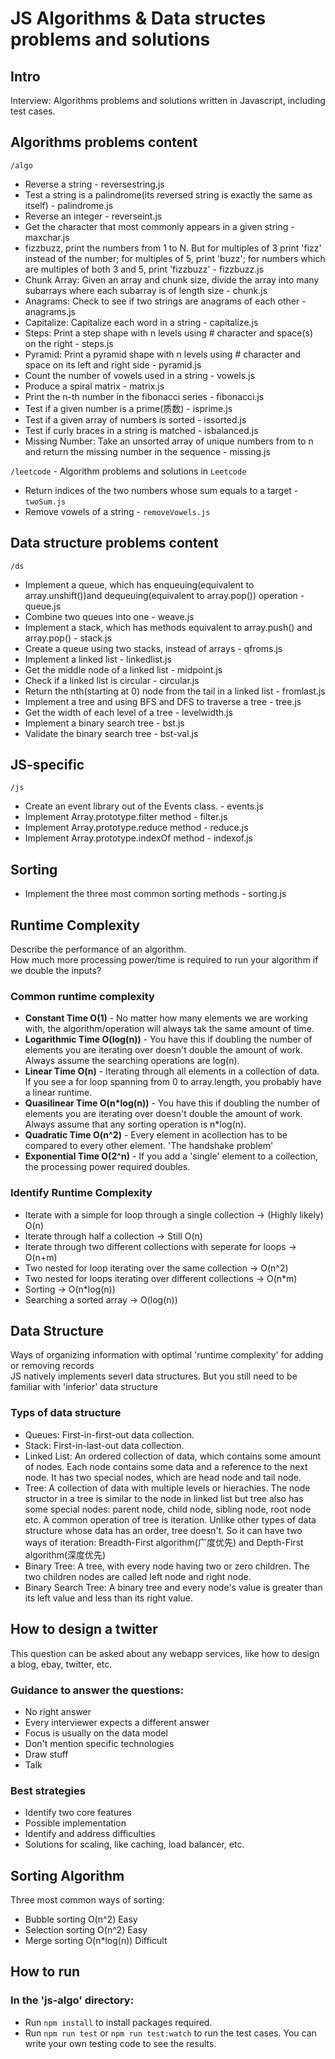 # JS Algorithms & Data structes problems and solutions

## Intro

Interview: Algorithms problems and solutions written in Javascript, including test cases.

## Algorithms problems content 
`/algo`

- Reverse a string - reversestring.js
- Test a string is a palindrome(its reversed string is exactly the same as itself) - palindrome.js
- Reverse an integer - reverseint.js
- Get the character that most commonly appears in a given string - maxchar.js
- fizzbuzz, print the numbers from 1 to N.
  But for multiples of 3 print 'fizz' instead of the number;
  for multiples of 5, print 'buzz';
  for numbers which are multiples of both 3 and 5, print 'fizzbuzz' - fizzbuzz.js
- Chunk Array: Given an array and chunk size, divide the array into many subarrays where each subarray is of length size - chunk.js
- Anagrams: Check to see if two strings are anagrams of each other - anagrams.js
- Capitalize: Capitalize each word in a string - capitalize.js
- Steps: Print a step shape with n levels using # character and space(s) on the right - steps.js
- Pyramid: Print a pyramid shape with n levels using # character and space on its left and right side - pyramid.js
- Count the number of vowels used in a string - vowels.js
- Produce a spiral matrix - matrix.js
- Print the n-th number in the fibonacci series - fibonacci.js
- Test if a given number is a prime(质数) - isprime.js
- Test if a given array of numbers is sorted - issorted.js
- Test if curly braces in a string is matched - isbalanced.js
- Missing Number: Take an unsorted array of unique numbers from to n and return the missing number in the sequence - missing.js

`/leetcode` - Algorithm problems and solutions in `Leetcode`
* Return indices of the two numbers whose sum equals to a target - `twoSum.js`
* Remove vowels of a string - `removeVowels.js`

## Data structure problems content
`/ds`
- Implement a queue, which has enqueuing(equivalent to array.unshift())and dequeuing(equivalent to array.pop()) operation - queue.js
- Combine two queues into one - weave.js
- Implement a stack, which has methods equivalent to array.push() and array.pop() - stack.js
- Create a queue using two stacks, instead of arrays - qfroms.js
- Implement a linked list - linkedlist.js
- Get the middle node of a linked list - midpoint.js
- Check if a linked list is circular - circular.js
- Return the nth(starting at 0) node from the tail in a linked list - fromlast.js
- Implement a tree and using BFS and DFS to traverse a tree - tree.js
- Get the width of each level of a tree - levelwidth.js
- Implement a binary search tree - bst.js
- Validate the binary search tree - bst-val.js

## JS-specific
`/js`
- Create an event library out of the Events class. - events.js
- Implement Array.prototype.filter method - filter.js
- Implement Array.prototype.reduce method - reduce.js
- Implement Array.prototype.indexOf method - indexof.js

## Sorting

- Implement the three most common sorting methods - sorting.js

## Runtime Complexity

Describe the performance of an algorithm. <br>
How much more processing power/time is required to run your algorithm if we double the inputs?<br>

### Common runtime complexity

- **Constant Time O(1)** - No matter how many elements we are working with, the algorithm/operation will always tak the same amount of time.
- **Logarithmic Time O(log(n))** - You have this if doubling the number of elements you are iterating over doesn't double the amount of work. Always assume the searching operations are log(n).
- **Linear Time O(n)** - Iterating through all elements in a collection of data. If you see a for loop spanning from 0 to array.length, you probably have a linear runtime.
- **Quasilinear Time O(n\*log(n))** - You have this if doubling the number of elements you are iterating over doesn't double the amount of work. Always assume that any sorting operation is n\*log(n).
- **Quadratic Time O(n^2)** - Every element in acollection has to be compared to every other element. 'The handshake problem'
- **Exponential Time O(2^n)** - If you add a 'single' element to a collection, the processing power required doubles.

### Identify Runtime Complexity

- Iterate with a simple for loop through a single collection -> (Highly likely) O(n)
- Iterate through half a collection -> Still O(n)
- Iterate through two different collections with seperate for loops -> O(n+m)
- Two nested for loop iterating over the same collection -> O(n^2)
- Two nested for loops iterating over different collections -> O(n\*m)
- Sorting -> O(n\*log(n))
- Searching a sorted array -> O(log(n))

## Data Structure

Ways of organizing information with optimal 'runtime complexity' for adding or removing records<br>
JS natively implements severl data structures. But you still need to be familiar with 'inferior' data structure

### Typs of data structure

- Queues: First-in-first-out data collection.
- Stack: First-in-last-out data collection.
- Linked List: An ordered collection of data, which contains some amount of nodes. Each node contains some data and a reference to the next node. It has two special nodes, which are head node and tail node.
- Tree: A collection of data with multiple levels or hierachies. The node structor in a tree is similar to the node in linked list but tree also has some special nodes: parent node, child node, sibling node, root node etc. A common operation of tree is iteration. Unlike other types of data structure whose data has an order, tree doesn't. So it can have two ways of iteration: Breadth-First algorithm(广度优先) and Depth-First algorithm(深度优先)
- Binary Tree: A tree, with every node having two or zero children. The two children nodes are called left node and right node.
- Binary Search Tree: A binary tree and every node's value is greater than its left value and less than its right value.

## How to design a twitter

This question can be asked about any webapp services, like how to design a blog, ebay, twitter, etc.

### Guidance to answer the questions:

- No right answer
- Every interviewer expects a different answer
- Focus is usually on the data model
- Don't mention specific technologies
- Draw stuff
- Talk

### Best strategies

- Identify two core features
- Possible implementation
- Identify and address difficulties
- Solutions for scaling, like caching, load balancer, etc.

## Sorting Algorithm

Three most common ways of sorting:

- Bubble sorting O(n^2) Easy
- Selection sorting O(n^2) Easy
- Merge sorting O(n\*log(n)) Difficult

## How to run

### In the 'js-algo' directory:

- Run `npm install` to install packages required.
- Run `npm run test` or `npm run test:watch` to run the test cases. You can write your own testing code to see the results.
